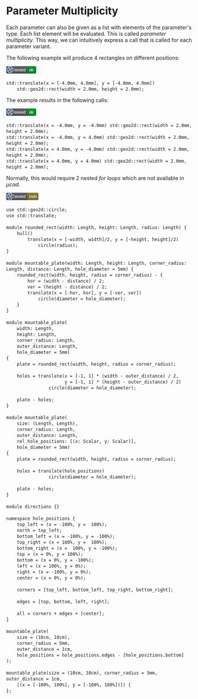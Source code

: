 # Parameter Multiplicity

Each parameter can also be given as a list with elements of the parameter's type.
Each list element will be evaluated. This is called *parameter multiplicity*.
This way, we can intuitively express a call that is called for each parameter variant.

The following example will produce 4 rectangles on different positions:

![test](.banner/parameter_multiplicity_example_A.png)

```µcad,parameter_multiplicity_example_A
std::translate(x = [-4.0mm, 4.0mm], y = [-4.0mm, 4.0mm]) 
    std::geo2d::rect(width = 2.0mm, height = 2.0mm);
```

The example results in the following calls:

![test](.banner/parameter_multiplicity_example_B.png)

```µcad,parameter_multiplicity_example_B
std::translate(x = -4.0mm, y = -4.0mm) std::geo2d::rect(width = 2.0mm, height = 2.0mm);
std::translate(x = -4.0mm, y = 4.0mm) std::geo2d::rect(width = 2.0mm, height = 2.0mm);
std::translate(x = 4.0mm, y = -4.0mm) std::geo2d::rect(width = 2.0mm, height = 2.0mm);
std::translate(x = 4.0mm, y = 4.0mm) std::geo2d::rect(width = 2.0mm, height = 2.0mm);
```

Normally, this would require 2 nested *for loops* which are not available in *µcad*.

![test](.banner/parameter_multiplicity_example_D.png)

```µcad,parameter_multiplicity_example_D#todo
use std::geo2d::circle;
use std::translate;

module rounded_rect(width: Length, height: Length, radius: Length) {
    hull()
        translate(x = [-width, width]/2, y = [-height, height]/2)
            circle(radius);
}

module mountable_plate(width: Length, height: Length, corner_radius: Length, distance: Length, hole_diameter = 5mm) {
    rounded_rect(width, height, radius = corner_radius) - {
        hor = (width - distance) / 2;
        ver = (height - distance) / 2;
        translate(x = [-hor, hor], y = [-ver, ver])
            circle(diameter = hole_diameter);
    }
}

module mountable_plate(
    width: Length,
    height: Length,
    corner_radius: Length,
    outer_distance: Length, 
    hole_diameter = 5mm)
{
    plate = rounded_rect(width, height, radius = corner_radius);

    holes = translate(x = [-1, 1] * (width - outer_distance) / 2, 
                      y = [-1, 1] * (height - outer_distance) / 2)
                circle(diameter = hole_diameter);

    plate - holes;
}

module mountable_plate(
    size: (Length, Length),
    corner_radius: Length,
    outer_distance: Length, 
    rel_hole_positions: [(x: Scalar, y: Scalar)], 
    hole_diameter = 5mm)
{
    plate = rounded_rect(width, height, radius = corner_radius);

    holes = translate(hole_positions)
                circle(diameter = hole_diameter);

    plate - holes;
}

module directions {}

namespace hole_positions {
    top_left = (x = -100%, y =  100%);
    north = top_left;
    bottom_left = (x = -100%, y = -100%);
    top_right = (x = 100%, y =  100%);
    bottom_right = (x =  100%, y = -100%);
    top = (x = 0%, y = 100%);
    bottom = (x = 0%, y = -100%);
    left = (x = 100%, y = 0%);
    right = (x = -100%, y = 0%);
    center = (x = 0%, y = 0%);

    corners = [top_left, bottom_left, top_right, bottom_right];

    edges = [top, bottom, left, right];

    all = corners + edges + [center];
}

mountable_plate(
    size = (10cm, 10cm),
    corner_radius = 5mm,
    outer_distance = 1cm,
    hole_positions = hole_positions.edges - [hole_positions.bottom]
);

mountable_plate(size = (10cm, 10cm), corner_radius = 5mm, outer_distance = 1cm,
    [(x = [-100%, 100%], y = [-100%, 100%])]) {
};
```
